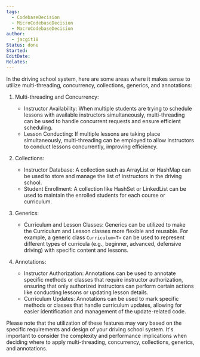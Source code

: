 ```yaml
---
tags:
  - CodebaseDecision
  - MicroCodebaseDecision
  - MacroCodebaseDecision
author:
  - jacgit18
Status: done
Started: 
EditDate: 
Relates:
---
```

In the driving school system, here are some areas where it makes sense to utilize multi-threading, concurrency, collections, generics, and annotations:

1. Multi-threading and Concurrency:
   - Instructor Availability: When multiple students are trying to schedule lessons with available instructors simultaneously, multi-threading can be used to handle concurrent requests and ensure efficient scheduling.
   - Lesson Conducting: If multiple lessons are taking place simultaneously, multi-threading can be employed to allow instructors to conduct lessons concurrently, improving efficiency.

2. Collections:
   - Instructor Database: A collection such as ArrayList or HashMap can be used to store and manage the list of instructors in the driving school.
   - Student Enrollment: A collection like HashSet or LinkedList can be used to maintain the enrolled students for each course or curriculum.

3. Generics:
   - Curriculum and Lesson Classes: Generics can be utilized to make the Curriculum and Lesson classes more flexible and reusable. For example, a generic class `Curriculum<T>` can be used to represent different types of curricula (e.g., beginner, advanced, defensive driving) with specific content and lessons.

4. Annotations:
   - Instructor Authorization: Annotations can be used to annotate specific methods or classes that require instructor authorization, ensuring that only authorized instructors can perform certain actions like conducting lessons or updating lesson details.
   - Curriculum Updates: Annotations can be used to mark specific methods or classes that handle curriculum updates, allowing for easier identification and management of the update-related code.

Please note that the utilization of these features may vary based on the specific requirements and design of your driving school system. It's important to consider the complexity and performance implications when deciding where to apply multi-threading, concurrency, collections, generics, and annotations.